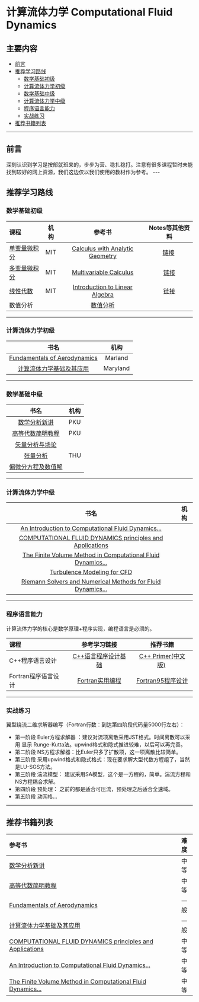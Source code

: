 # 计算流体力学 Computational Fluid Dynamics

## 主要内容

- [前言](#preparation) 
- [推荐学习路线](#learning_route) 
  - [数学基础初级](#math_basic)
  - [计算流体力学初级](#CFD_basic)
  - [数学基础中级](#math_median)
  - [计算流体力学中级](#CFD_median)
  - [程序语言能力](#programming_basic) 
  - [实战练习](#practice_basic)
- [推荐书籍列表](#booklists)

----

<h2 id="preparation">前言</h2>
深刻认识到学习是按部就班来的，步步为营、稳扎稳打。注意有很多课程暂时未能找到较好的网上资源，我们这边仅以我们使用的教材作为参考。
---

<h2 id="learning_route">推荐学习路线</h2>
<h3 id="math_basic">数学基础初级</h3>

课程 | 机构 | 参考书 | Notes等其他资料
:-- | :--: | :--: | :--:
[单变量微积分](http://open.163.com/movie/2006/8/M/L/M6GLI5A07_M6GLJH1ML.html) |  MIT | [Calculus with Analytic Geometry](https://www.amazon.com/exec/obidos/ASIN/0070576424/ref=nosim/mitopencourse-20)  | [链接](https://ocw.mit.edu/courses/mathematics/18-01-single-variable-calculus-fall-2006/) 
[多变量微积分](http://open.163.com/special/opencourse/multivariable.html)  |  MIT | [Multivariable Calculus](https://www.amazon.com/exec/obidos/ASIN/0130339679/ref=nosim/mitopencourse-20) | [链接](https://ocw.mit.edu/courses/mathematics/18-02-multivariable-calculus-fall-2007/)
[线性代数](http://open.163.com/special/opencourse/daishu.html)| MIT | [Introduction to Linear Algebra](http://math.mit.edu/~gs/linearalgebra/) |  [链接](https://ocw.mit.edu/courses/mathematics/18-06-linear-algebra-spring-2010/study-materials/)
数值分析|| [数值分析](https://www.amazon.cn/dp/B00JL5W79W/ref=sr_1_1?ie=UTF8&qid=1488892372&sr=8-1&keywords=%E6%95%B0%E5%80%BC%E5%88%86%E6%9E%90)

---
<h3 id="CFD_basic">计算流体力学初级</h3>

书名 | 机构
:--: |:--:
 [Fundamentals of Aerodynamics](https://www.amazon.com/Fundamentals-Aerodynamics-John-Anderson/dp/1259129918/ref=pd_sbs_14_t_0?_encoding=UTF8&psc=1&refRID=8VCV9V3JN5CZE8P8WGDV)  | Marland 
[计算流体力学基础及其应用](https://www.amazon.cn/%E5%9B%BE%E4%B9%A6/dp/B00YG14HGW/ref=sr_1_1?ie=UTF8&qid=1488890621&sr=8-1&keywords=%E8%AE%A1%E7%AE%97%E6%B5%81%E4%BD%93%E5%8A%9B%E5%AD%A6%E5%9F%BA%E7%A1%80%E5%8F%8A%E5%85%B6%E5%BA%94%E7%94%A8)| Maryland|

---
<h3 id="math_median">数学基础中级</h3>

书名 | 机构
:--: |:--:
[数学分析新讲](https://www.amazon.cn/%E6%95%B0%E5%AD%A6%E5%88%86%E6%9E%90%E6%96%B0%E8%AE%B2-%E7%AC%AC1%E5%86%8C-%E5%BC%A0%E7%AD%91%E7%94%9F/dp/B00P7MJOZI/ref=cm_cr_arp_d_product_top?ie=UTF8)     | PKU |
[高等代数简明教程](https://www.amazon.cn/%E6%99%AE%E9%80%9A%E9%AB%98%E7%AD%89%E6%95%99%E8%82%B2-%E5%9B%BD%E5%AE%B6%E7%BA%A7%E8%A7%84%E5%88%92%E6%95%99%E6%9D%90%C2%B7%E5%8C%97%E4%BA%AC%E5%A4%A7%E5%AD%A6%E6%95%B0%E5%AD%A6%E6%95%99%E5%AD%A6%E7%B3%BB%E5%88%97%E4%B8%9B%E4%B9%A6-%E9%AB%98%E7%AD%89%E4%BB%A3%E6%95%B0%E7%AE%80%E6%98%8E%E6%95%99%E7%A8%8B-%E8%93%9D%E4%BB%A5%E4%B8%AD/dp/B00P7MJOUI/ref=pd_bxgy_14_img_2?ie=UTF8&psc=1&refRID=9TZHEQS13ZEQH7XEJXRC) | PKU
[矢量分析与场论](https://www.amazon.cn/%E9%AB%98%E7%AD%89%E5%AD%A6%E6%A0%A1%E6%95%99%E6%9D%90%E2%80%A2%E5%B7%A5%E7%A8%8B%E6%95%B0%E5%AD%A6-%E7%9F%A2%E9%87%8F%E5%88%86%E6%9E%90%E4%B8%8E%E5%9C%BA%E8%AE%BA/dp/B0084XU730/ref=sr_1_fkmr1_1?ie=UTF8&qid=1488891767&sr=8-1-fkmr1&keywords=%E7%9F%A2%E9%87%8F%E5%88%86%E6%9E%90%E4%B8%8E%E5%BC%A0%E9%87%8F%E5%88%86%E6%9E%90) | 
[张量分析](https://www.amazon.cn/%E5%9B%BE%E4%B9%A6/dp/B00N9UDSHK/ref=sr_1_1?ie=UTF8&qid=1488891832&sr=8-1&keywords=%E5%BC%A0%E9%87%8F%E5%88%86%E6%9E%90) | THU
[偏微分方程及数值解](https://www.amazon.cn/%E6%99%AE%E9%80%9A%E9%AB%98%E7%AD%89%E6%95%99%E8%82%B2-%E8%A7%84%E5%88%92%E6%95%99%E6%9D%90-%E5%81%8F%E5%BE%AE%E5%88%86%E6%96%B9%E7%A8%8B%E6%95%B0%E5%80%BC%E8%A7%A3%E6%B3%95-%E5%AD%99%E5%BF%97%E5%BF%A0/dp/B007PNM9VS/ref=sr_1_7?ie=UTF8&qid=1488892479&sr=8-7&keywords=%E5%81%8F%E5%BE%AE%E5%88%86%E6%96%B9%E7%A8%8B+%E6%95%B0%E5%80%BC) |

---
<h3 id="CFD_median">计算流体力学中级</h3>

书名 | 机构
:--: |:--:
[ An Introduction to Computational Fluid Dynamics...](https://www.amazon.com/Introduction-Computational-Fluid-Dynamics-Finite/dp/0131274988/ref=sr_1_1?s=books&ie=UTF8&qid=1488892262&sr=1-1&keywords=An+Introduction+to+Computational+Fluid+Dynamics-The+Finite+Volume+Method)| 
[COMPUTATIONAL FLUID DYNAMICS principles and Applications](https://www.amazon.com/Computational-Fluid-Dynamics-Principles-Applications/dp/0080999956/ref=sr_1_1?s=books&ie=UTF8&qid=1488891087&sr=1-1&keywords=COMPUTATIONAL+FLUID+DYNAMICS+principles+and+Applications) | 
[The Finite Volume Method in Computational Fluid Dynamics...](https://www.amazon.com/Finite-Method-Computational-Fluid-Dynamics-ebook/dp/B013W6ROKW/ref=sr_1_1?s=books&ie=UTF8&qid=1488892625&sr=1-1&keywords=The+Finite+Volume+Method+in+Computational+Fluid+Dynamics++An+Advanced+Introduction+with+OpenFOAM%C2%AE+and+Matlab)  |
[Turbulence Modeling for CFD](https://www.amazon.com/Turbulence-Modeling-Third-David-Wilcox/dp/1928729088/ref=sr_1_1?s=books&ie=UTF8&qid=1488892797&sr=1-1&keywords=Turbulence+modeling+for+cfd) |
[Riemann Solvers and Numerical Methods for Fluid Dynamics...](https://www.amazon.com/Riemann-Solvers-Numerical-Methods-Dynamics/dp/3540252029/ref=sr_1_1?s=books&ie=UTF8&qid=1488892886&sr=1-1&keywords=Riemann+solver) |

---
<h3 id="programming_basic">程序语言能力</h3>

计算流体力学的核心是数学原理+程序实现，编程语言是必须的。

课程 | 参考学习链接 | 推荐书籍
:-- | :--: | :--:
C++程序语言设计| [C++语言程序设计基础](http://www.xuetangx.com/courses/course-v1:TsinghuaX+00740043_1x+2017_T1/about) | [C++ Primer(中文版)](https://www.amazon.cn/%E5%9B%BE%E4%B9%A6/dp/B00ESUIL0O/ref=sr_1_1?s=books&ie=UTF8&qid=1488893037&sr=1-1&keywords=c+primer) 
Fortran程序语言设计| [Fortran实用编程](http://v.fcode.cn/) | [Fortran95程序设计](https://www.amazon.cn/Fortran95%E7%A8%8B%E5%BA%8F%E8%AE%BE%E8%AE%A1-%E5%BD%AD%E5%9B%BD%E4%BC%A6/dp/B00119CRTQ/ref=sr_1_1?ie=UTF8&qid=1488893157&sr=8-1&keywords=Fortran)

---
<h3 id="practice_basic"> 实战练习 </h3>

翼型绕流二维求解器编写（Fortran行数：到达第四阶段代码量5000行左右）：
- 第一阶段 Euler方程求解器 ：建议对流项离散采用JST格式。时间离散可以采用 显示 Runge-Kutta法。upwind格式和隐式推进较难，以后可以再完善。
- 第二阶段 NS方程求解器：比Euler只多了扩散项，这一项离散比较简单。
- 第三阶段 采用upwind格式和隐式格式：现在要求解大型代数方程组了，当然是LU-SGS方法。
- 第三阶段 湍流模型： 建议采用SA模型，这个是一方程的，简单。湍流方程和NS方程耦合求解。
- 第四阶段 预处理： 之前的都是适合可压流，预处理之后适合全速域。
- 第五阶段 动网格...

---
<h2 id="booklists">推荐书籍列表</h2>

参考书 | 难度
:-- | :---: 
 [数学分析新讲](https://www.amazon.cn/%E6%95%B0%E5%AD%A6%E5%88%86%E6%9E%90%E6%96%B0%E8%AE%B2-%E7%AC%AC1%E5%86%8C-%E5%BC%A0%E7%AD%91%E7%94%9F/dp/B00P7MJOZI/ref=cm_cr_arp_d_product_top?ie=UTF8)     | 中等 
[高等代数简明教程](https://www.amazon.cn/%E6%99%AE%E9%80%9A%E9%AB%98%E7%AD%89%E6%95%99%E8%82%B2-%E5%9B%BD%E5%AE%B6%E7%BA%A7%E8%A7%84%E5%88%92%E6%95%99%E6%9D%90%C2%B7%E5%8C%97%E4%BA%AC%E5%A4%A7%E5%AD%A6%E6%95%B0%E5%AD%A6%E6%95%99%E5%AD%A6%E7%B3%BB%E5%88%97%E4%B8%9B%E4%B9%A6-%E9%AB%98%E7%AD%89%E4%BB%A3%E6%95%B0%E7%AE%80%E6%98%8E%E6%95%99%E7%A8%8B-%E8%93%9D%E4%BB%A5%E4%B8%AD/dp/B00P7MJOUI/ref=pd_bxgy_14_img_2?ie=UTF8&psc=1&refRID=9TZHEQS13ZEQH7XEJXRC) | 中等
[Fundamentals of Aerodynamics](https://www.amazon.com/Fundamentals-Aerodynamics-John-Anderson/dp/1259129918/ref=pd_sbs_14_t_0?_encoding=UTF8&psc=1&refRID=8VCV9V3JN5CZE8P8WGDV)  | 一般 
[计算流体力学基础及其应用](https://www.amazon.cn/%E5%9B%BE%E4%B9%A6/dp/B00YG14HGW/ref=sr_1_1?ie=UTF8&qid=1488890621&sr=8-1&keywords=%E8%AE%A1%E7%AE%97%E6%B5%81%E4%BD%93%E5%8A%9B%E5%AD%A6%E5%9F%BA%E7%A1%80%E5%8F%8A%E5%85%B6%E5%BA%94%E7%94%A8)| 一般 
[COMPUTATIONAL FLUID DYNAMICS principles and Applications](https://www.amazon.com/Computational-Fluid-Dynamics-Principles-Applications/dp/0080999956/ref=sr_1_1?s=books&ie=UTF8&qid=1488891087&sr=1-1&keywords=COMPUTATIONAL+FLUID+DYNAMICS+principles+and+Applications)| 中等
[An Introduction to Computational Fluid Dynamics...](https://www.amazon.com/Introduction-Computational-Fluid-Dynamics-Finite/dp/0131274988/ref=sr_1_1?s=books&ie=UTF8&qid=1488892262&sr=1-1&keywords=An+Introduction+to+Computational+Fluid+Dynamics-The+Finite+Volume+Method)| 中等
[The Finite Volume Method in Computational Fluid Dynamics...](https://www.amazon.com/Finite-Method-Computational-Fluid-Dynamics-ebook/dp/B013W6ROKW/ref=sr_1_1?s=books&ie=UTF8&qid=1488892625&sr=1-1&keywords=The+Finite+Volume+Method+in+Computational+Fluid+Dynamics++An+Advanced+Introduction+with+OpenFOAM%C2%AE+and+Matlab)  | 中等
